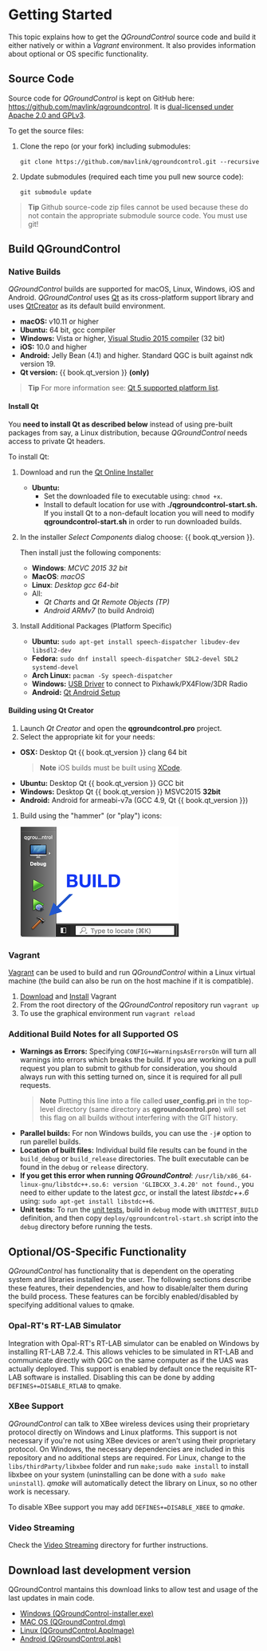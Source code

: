 # Getting Started

This topic explains how to get the *QGroundControl* source code and build it either natively or within a *Vagrant* environment. 
It also provides information about optional or OS specific functionality.

## Source Code

Source code for *QGroundControl* is kept on GitHub here: https://github.com/mavlink/qgroundcontrol.
It is [dual-licensed under Apache 2.0 and GPLv3](https://github.com/mavlink/qgroundcontrol/blob/master/COPYING.md).

To get the source files:
1. Clone the repo (or your fork) including submodules:
   ```
   git clone https://github.com/mavlink/qgroundcontrol.git --recursive
   ```
2. Update submodules (required each time you pull new source code):
   ```
   git submodule update
   ```

> **Tip** Github source-code zip files cannot be used because these do not contain the appropriate submodule source code. You must use git!


## Build QGroundControl

### Native Builds

*QGroundControl* builds are supported for macOS, Linux, Windows, iOS and Android. *QGroundControl* uses [Qt](http://www.qt.io) as its cross-platform support library and uses [QtCreator](http://doc.qt.io/qtcreator/index.html) as its default build environment.

- **macOS:** v10.11 or higher
- **Ubuntu:** 64 bit, gcc compiler
- **Windows:** Vista or higher, [Visual Studio 2015 compiler](https://visualstudio.microsoft.com/vs/older-downloads/) (32 bit)
- **iOS:** 10.0 and higher
- **Android:** Jelly Bean (4.1) and higher. Standard QGC is built against ndk version 19.
- **Qt version:** {{ book.qt_version }} **(only)**  <!-- NOTE {{ book.qt_version }} is set in the variables section of gitbook file https://github.com/mavlink/qgc-dev-guide/blob/master/book.json -->

> **Tip** For more information see: [Qt 5 supported platform list](http://doc.qt.io/qt-5/supported-platforms.html).

#### Install Qt

You **need to install Qt as described below** instead of using pre-built packages from say, a Linux distribution, because *QGroundControl* needs access to private Qt headers.

To install Qt:
1. Download and run the [Qt Online Installer](http://www.qt.io/download-open-source)
   - **Ubuntu:** 
     - Set the downloaded file to executable using: `chmod +x`. 
     - Install to default location for use with **./qgroundcontrol-start.sh.** If you install Qt to a non-default location you will need to modify **qgroundcontrol-start.sh** in order to run downloaded builds.
1. In the installer *Select Components* dialog choose: {{ book.qt_version }}.
   
   Then install just the following components: 
   - **Windows**: *MCVC 2015 32 bit*
   - **MacOS**: *macOS*
   - **Linux**: *Desktop gcc 64-bit*
   - All:
     - *Qt Charts* and *Qt Remote Objects (TP)*
     - *Android ARMv7* (to build Android)
1. Install Additional Packages (Platform Specific)
   - **Ubuntu:** `sudo apt-get install speech-dispatcher libudev-dev libsdl2-dev`
   - **Fedora:** `sudo dnf install speech-dispatcher SDL2-devel SDL2 systemd-devel`
   - **Arch Linux:** `pacman -Sy speech-dispatcher`
   - **Windows:** [USB Driver](http://www.pixhawk.org/firmware/downloads) to connect to Pixhawk/PX4Flow/3DR Radio
   - **Android:** [Qt Android Setup](http://doc.qt.io/qt-5/androidgs.html)

#### Building using Qt Creator

1. Launch *Qt Creator* and open the **qgroundcontrol.pro** project.
1. Select the appropriate kit for your needs:
  - **OSX:** Desktop Qt {{ book.qt_version }} clang 64 bit
    > **Note** iOS builds must be built using [XCode](http://doc.qt.io/qt-5/ios-support.html).
  - **Ubuntu:** Desktop Qt {{ book.qt_version }} GCC bit
  - **Windows:** Desktop Qt {{ book.qt_version }} MSVC2015 **32bit**
  - **Android:** Android for armeabi-v7a (GCC 4.9, Qt {{ book.qt_version }})
1. Build using the "hammer" (or "play") icons:
   
   ![QtCreator Build Button](../../assets/getting_started/qt_creator_build_qgc.png)


### Vagrant

[Vagrant](https://www.vagrantup.com/) can be used to build and run *QGroundControl* within a Linux virtual machine (the build can also be run on the host machine if it is compatible).

1. [Download](https://www.vagrantup.com/downloads.html) and [Install](https://www.vagrantup.com/docs/getting-started/) Vagrant
1. From the root directory of the *QGroundControl* repository run `vagrant up`
1. To use the graphical environment run `vagrant reload`

### Additional Build Notes for all Supported OS

* **Warnings as Errors:** Specifying `CONFIG+=WarningsAsErrorsOn` will turn all warnings into errors which breaks the build. If you are working on a pull request you plan to submit to github for consideration, you should always run with this setting turned on, since it is required for all pull requests. 
  > **Note** Putting this line into a file called **user_config.pri** in the top-level directory (same directory as **qgroundcontrol.pro**) will set this flag on all builds without interfering with the GIT history.
* **Parallel builds:** For non Windows builds, you can use the `-j#` option to run parellel builds.
* **Location of built files:** Individual build file results can be found in the `build_debug` or `build_release` directories. The built executable can be found in the `debug` or `release` directory.
* **If you get this error when running _QGroundControl_**: `/usr/lib/x86_64-linux-gnu/libstdc++.so.6: version 'GLIBCXX_3.4.20' not found.`, you need to either update to the latest *gcc*, or install the latest *libstdc++.6* using: `sudo apt-get install libstdc++6`.
* **Unit tests:** To run the [unit tests](../contribute/unit_tests.md), build in `debug` mode with `UNITTEST_BUILD` definition, and then copy `deploy/qgroundcontrol-start.sh` script into the `debug` directory before running the tests.

## Optional/OS-Specific Functionality

*QGroundControl* has functionality that is dependent on the operating system and libraries installed by the user. The following sections describe these features, their dependencies, and how to disable/alter them during the build process. These features can be forcibly enabled/disabled by specifying additional values to qmake. 

### Opal-RT's RT-LAB Simulator

Integration with Opal-RT's RT-LAB simulator can be enabled on Windows by installing RT-LAB 7.2.4. This allows vehicles to be simulated in RT-LAB and communicate directly with QGC on the same computer as if the UAS was actually deployed. This support is enabled by default once the requisite RT-LAB software is installed. Disabling this can be done by adding `DEFINES+=DISABLE_RTLAB` to qmake.

### XBee Support

*QGroundControl* can talk to XBee wireless devices using their proprietary protocol directly on Windows and Linux platforms. This support is not necessary if you're not using XBee devices or aren't using their proprietary protocol. On Windows, the necessary dependencies are included in this repository and no additional steps are required. For Linux, change to the `libs/thirdParty/libxbee` folder and run `make;sudo make install` to install libxbee on your system (uninstalling can be done with a `sudo make uninstall`). *qmake* will automatically detect the library on Linux, so no other work is necessary.

To disable XBee support you may add `DEFINES+=DISABLE_XBEE` to *qmake*.

### Video Streaming

Check the [Video Streaming](https://github.com/mavlink/qgroundcontrol/tree/master/src/VideoStreaming) directory for further instructions.


## Download last development version

QGroundControl mantains this download links to allow test and usage of the last updates in main code.
 - [Windows (QGroundControl-installer.exe)](https://s3-us-west-2.amazonaws.com/qgroundcontrol/builds/master/QGroundControl-installer.exe)
 - [MAC OS (QGroundControl.dmg)](https://s3-us-west-2.amazonaws.com/qgroundcontrol/builds/master/QGroundControl.dmg)
 - [Linux (QGroundControl.AppImage)](https://s3-us-west-2.amazonaws.com/qgroundcontrol/builds/master/QGroundControl.AppImage)
 - [Android (QGroundControl.apk)](https://s3-us-west-2.amazonaws.com/qgroundcontrol/builds/master/QGroundControl.apk)
